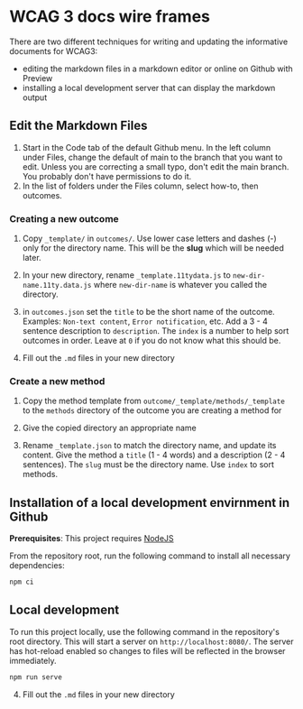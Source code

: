 # WCAG 3 docs wire frames

There are two different techniques for writing and updating the informative documents for WCAG3: 
- editing the markdown files in a markdown editor or online on Github with Preview 
- installing a local development server that can display the markdown output

## Edit the Markdown Files
1. Start in the Code tab of the default Github menu. In the left column under Files, change the default of main to the branch that you want to edit.  Unless you are correcting a small typo, don't edit the main branch.  You probably don't have permissions to do it.
2. In the list of folders under the Files column, select how-to, then outcomes.  


### Creating a new outcome

1. Copy `_template/` in `outcomes/`. Use lower case letters and dashes (-) only for the directory name. This will be the **slug** which will be needed later.

2. In your new directory, rename `_template.11tydata.js` to `new-dir-name.11ty.data.js` where `new-dir-name` is whatever you called the directory.

3. in `outcomes.json` set the `title` to be the short name of the outcome. Examples: `Non-text content`, `Error notification`, etc. Add a 3 - 4 sentence description to `description`. The `index` is a number to help sort outcomes in order. Leave at `0` if you do not know what this should be.

4. Fill out the `.md` files in your new directory

### Create a new method

1. Copy the method template from `outcome/_template/methods/_template` to the `methods` directory of the outcome you are creating a method for

2. Give the copied directory an appropriate name

3. Rename `_template.json` to match the directory name, and update its content. Give the method a `title` (1 - 4 words) and a description (2 - 4 sentences). The `slug` must be the directory name. Use `index` to sort methods.

## Installation of a local development envirnment in Github

**Prerequisites**: This project requires [NodeJS](https://nodejs.org/)

From the repository root, run the following command to install all necessary dependencies:

```sh
npm ci
```

## Local development

To run this project locally, use the following command in the repository's root directory. This will start a server on `http://localhost:8080/`. The server has hot-reload enabled so changes to files will be reflected in the browser immediately. 

```sh
npm run serve
```



4. Fill out the `.md` files in your new directory
